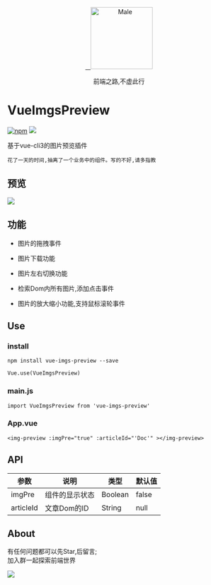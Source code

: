 
<p align="center">
  <a href="https://maleweb.github.io/#/">
    <img alt="Male" src="https://uufe-web.oss-cn-beijing.aliyuncs.com/PicLib/test/M_1552115150755.png" width="140">
  </a>
</p>
<p align="center">前端之路,不虚此行</p>

# VueImgsPreview  
[![npm](https://img.shields.io/badge/npm-0.1.9-brightgreen.svg)](https://www.npmjs.com/package/vue-imgs-preview)
![](https://img.shields.io/badge/license-MIT-blue.svg)  

基于vue-cli3的图片预览插件  

`花了一天的时间,抽离了一个业务中的组件。写的不好,请多指教`   

## 预览  

![](https://uufe-web.oss-cn-beijing.aliyuncs.com/PicLib/test/vue-img-preview_1552041613508.gif)  

## 功能  

+ 图片的拖拽事件  

+ 图片下载功能  

+ 图片左右切换功能

+ 检索Dom内所有图片,添加点击事件  

+ 图片的放大缩小功能,支持鼠标滚轮事件  
  

## Use  

### install 
```
npm install vue-imgs-preview --save  

Vue.use(VueImgsPreview)
```  

### main.js 

```
import VueImgsPreview from 'vue-imgs-preview'
```  
###  App.vue 

```
<img-preview :imgPre="true" :articleId="'Doc'" ></img-preview>
```  

## API  

|参数  | 说明 | 类型 | 默认值 |
|---|---|---|---|
|imgPre | 组件的显示状态| Boolean | false|
|articleId | 文章Dom的ID | String | null |

## About  

有任何问题都可以先Star,后留言;  
加入群一起探索前端世界  

![](https://uufe-web.oss-cn-beijing.aliyuncs.com/PicLib/test/%E5%89%8D%E7%AB%AF%E4%BA%A4%E6%B5%811%E5%8F%B7%E9%98%B5%E8%90%A5%E7%BE%A4%E8%81%8A%E4%BA%8C%E7%BB%B4%E7%A0%81_1552042432817.png)
